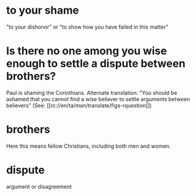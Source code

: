 # to your shame

"to your dishonor" or "to show how you have failed in this matter"

# Is there no one among you wise enough to settle a dispute between brothers?

Paul is shaming the Corinthians. Alternate translation: "You should be ashamed that you cannot find a wise believer to settle arguments between believers" (See: [[rc://en/ta/man/translate/figs-rquestion]])

# brothers

Here this means fellow Christians, including both men and women.

# dispute

argument or disagreement

